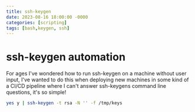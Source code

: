 ```yaml
---
title: ssh-keygen
date: 2023-08-16 18:00:00 -0000
categories: [scripting]
tags: [bash,keygen, ssh]
---
```


# ssh-keygen automation

For ages I've wondered how to run ssh-keygen on a machine without user input, I've wanted to do this when deploying new machines in some kind of a CI/CD pipeline where I can't answer ssh-keygens command line questions, it's so simple!

```bash
yes y | ssh-keygen -t rsa -N '' -f /tmp/keys
```
